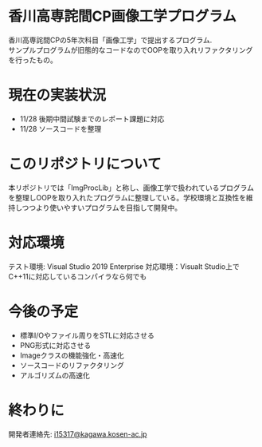 # 香川高専詫間CP画像工学プログラム
香川高専詫間CPの5年次科目「画像工学」で提出するプログラム.  
サンプルプログラムが旧態的なコードなのでOOPを取り入れリファクタリングを行ったもの。  

# 現在の実装状況

- 11/28 後期中間試験までのレポート課題に対応
- 11/28 ソースコードを整理

# このリポジトリについて  

本リポジトリでは「ImgProcLib」と称し、画像工学で扱われているプログラムを整理しOOPを取り入れたプログラムに整理している。学校環境と互換性を維持しつつより使いやすいプログラムを目指して開発中。

# 対応環境  

テスト環境: Visual Studio 2019 Enterprise
対応環境：Visualt Studio上でC++11に対応しているコンパイラなら何でも

# 今後の予定

- 標準I/Oやファイル周りをSTLに対応させる
- PNG形式に対応させる
- Imageクラスの機能強化・高速化
- ソースコードのリファクタリング
- アルゴリズムの高速化

# 終わりに
開発者連絡先: i15317@kagawa.kosen-ac.jp  

